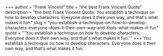 +++
author = "Frank Vincent"
title = "the best Frank Vincent Quote"
description = "the best Frank Vincent Quote: You establish a technique on how to develop characters. Everyone does it their own way, and that's what makes it fun."
slug = "you-establish-a-technique-on-how-to-develop-characters-everyone-does-it-their-own-way-and-thats-what-makes-it-fun"
quote = '''You establish a technique on how to develop characters. Everyone does it their own way, and that's what makes it fun.'''
+++
You establish a technique on how to develop characters. Everyone does it their own way, and that's what makes it fun.
